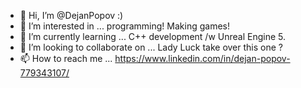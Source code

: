 - 👋 Hi, I’m @DejanPopov :)
- 👀 I’m interested in ... programming! Making games!
- 🌱 I’m currently learning ... C++ development /w Unreal Engine 5.
- 💞️ I’m looking to collaborate on ... Lady Luck take over this one ?
- 📫 How to reach me ... https://www.linkedin.com/in/dejan-popov-779343107/

<!---
DejanPopov/DejanPopov is a ✨ special ✨ repository because its `README.md` (this file) appears on your GitHub profile.
You can click the Preview link to take a look at your changes.
--->
